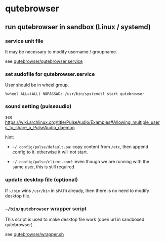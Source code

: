 # qutebrowser

## run qutebrowser in sandbox (Linux / systemd)

### service unit file

It may be necessary to modify username / groupname.

see [qutebrowser/qutebrowser.service](qutebrowser/qutebrowser.service)

### set sudofile for qutebrowser.service

User should be in wheel group.

```console
%wheel ALL=(ALL) NOPASSWD: /usr/bin/systemctl start qutebrowser
```

### sound setting (pulseaudio)

see <https://wiki.archlinux.org/title/PulseAudio/Examples#Allowing_multiple_users_to_share_a_PulseAudio_daemon>

hint:

- `~/.config/pulse/default.pa`: copy content from `/etc`, then append config
  to it. otherwise it will not start.

- `~/.config/pulse/client.conf`: even though we are running with the same
  user, this is still required.

### update desktop file (optional)

If `~/bin` wins `/usr/bin` in `$PATH` already, then there is no need to modify
desktop file.

### `~/bin/qutebrowser` wrapper script

This script is used to make desktop file work (open url in sandboxed
qutebrowser).

see [qutebrowser/wrapper.sh](qutebrowser/wrapper.sh)
